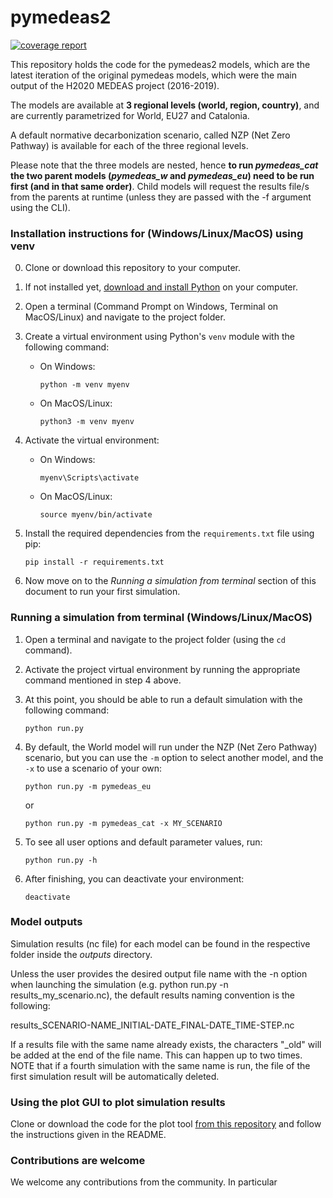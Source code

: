 # pymedeas2
[![coverage report](https://gitlab.com/gencat_creaf/pymedeas2/badges/master/coverage.svg)](https://gitlab.com/gencat_creaf/pymedeas2/-/commits/master)

This repository holds the code for the pymedeas2 models, which are the latest iteration of the original pymedeas models, which were the main output of the H2020 MEDEAS project (2016-2019).

The models are available at **3 regional levels (world, region, country)**, and are currently parametrized for World, EU27 and Catalonia.


A default normative decarbonization scenario, called NZP (Net Zero Pathway) is available for each of the three regional levels.


Please note that the three models are nested, hence **to run *pymedeas_cat* the two parent models (*pymedeas_w* and *pymedeas_eu*) need to be run first (and in that same order)**. Child models will request the results file/s from the parents at runtime (unless they are passed with the -f argument using the CLI).


### Installation instructions for (Windows/Linux/MacOS) using venv

0. Clone or download this repository to your computer.

1. If not installed yet, [download and install Python](https://www.python.org/downloads/) on your computer.

2. Open a terminal (Command Prompt on Windows, Terminal on MacOS/Linux) and navigate to the project folder.

3. Create a virtual environment using Python's `venv` module with the following command:

   - On Windows:
     ```
     python -m venv myenv
     ```

   - On MacOS/Linux:
     ```
     python3 -m venv myenv
     ```

4. Activate the virtual environment:

   - On Windows:
     ```
     myenv\Scripts\activate
     ```

   - On MacOS/Linux:
     ```
     source myenv/bin/activate
     ```

5. Install the required dependencies from the `requirements.txt` file using pip:
    ```
    pip install -r requirements.txt
    ```

6. Now move on to the *Running a simulation from terminal* section of this document to run your first simulation.

### Running a simulation from terminal (Windows/Linux/MacOS)

1. Open a terminal and navigate to the project folder (using the `cd` command).

2. Activate the project virtual environment by running the appropriate command mentioned in step 4 above.

3. At this point, you should be able to run a default simulation with the following command:
    ```
    python run.py
    ```

4. By default, the World model will run under the NZP (Net Zero Pathway) scenario, but you can use the `-m` option to select another model, and the `-x` to use a scenario of your own:
    ```
    python run.py -m pymedeas_eu
    ```
    or
    ```
    python run.py -m pymedeas_cat -x MY_SCENARIO
    ```

5. To see all user options and default parameter values, run:
    ```
    python run.py -h
    ```

6. After finishing, you can deactivate your environment:
    ```
    deactivate
    ```

### Model outputs

Simulation results (nc file) for each model can be found in the respective folder inside the *outputs* directory.

Unless the user provides the desired output file name with the -n option when launching the simulation (e.g. python run.py -n results_my_scenario.nc), the default results naming convention is the following:

results_SCENARIO-NAME_INITIAL-DATE_FINAL-DATE_TIME-STEP.nc

If a results file with the same name already exists, the characters "_old" will be added at the end of the file name. This can happen up to two times. NOTE that if a fourth simulation with the same name is run, the file of the first simulation result will be automatically deleted.


### Using the plot GUI to plot simulation results

Clone or download the code for the plot tool [from this repository](https://github.com/Earth-and-Energy-Systems-Lab/pymedeas_plots) and follow the instructions given in the README.


### Contributions are welcome
We welcome any contributions from the community. In particular